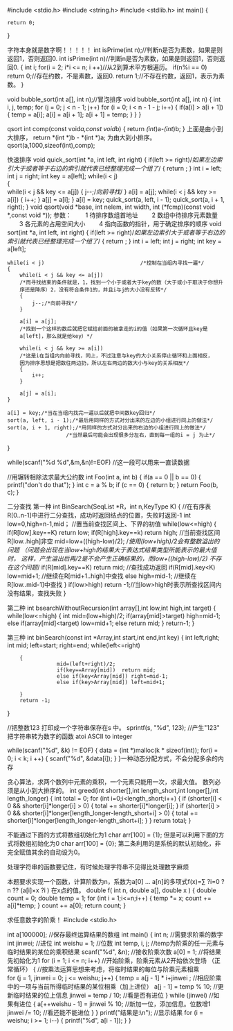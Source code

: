 #include <stdio.h>
#include <string.h>
#include <stdlib.h>
int main()
{

	return 0;
}

字符本身就是数字啊！！！！！
int isPrime(int n);//判断n是否为素数，如果是则返回1，否则返回0.
int isPrime(int n)//判断n是否为素数，如果是则返回1，否则返回0.
{
	int i;
	for(i = 2; i*i <= n; i ++)//从2到算术平方根遍历。
		if(n%i == 0) return 0;//存在约数，不是素数，返回0.
	return 1;//不存在约数，返回1，表示为素数。
}


void bubble_sort(int a[], int n);//冒泡排序
void bubble_sort(int a[], int n)
{
    int i, j, temp;
    for (j = 0; j < n - 1; j++)
        for (i = 0; i < n - 1 - j; i++)
        {
            if(a[i] > a[i + 1])
            {
                temp = a[i];
                a[i] = a[i + 1];
                a[i + 1] = temp;
            }
        }
}


qsort
int comp(const void*a,const void*b)
{
return *(int*)a-*(int*)b;
}
上面是由小到大排序，
return *(int *)b - *(int *)a; 为由大到小排序。
qsort(a,1000,sizeof(int),comp);

快速排序
void quick_sort(int *a, int left, int right)
{
    if(left >= right)/*如果左边索引大于或者等于右边的索引就代表已经整理完成一个组了*/
    {
        return ;
    }
    int i = left;
    int j = right;
    int key = a[left];
    while(i < j)            
    {   
		 while(i < j && key <= a[j])
        {
            j--;/*向前寻找*/
        }
        a[i] = a[j];
        while(i < j && key >= a[i])
        {
            i++;
        } 
        a[j] = a[i];
    }
    a[i] = key;
    quick_sort(a, left, i - 1);
    quick_sort(a, i + 1, right);
}
void qsort(void *base, int nelem, int width, int (*fcmp)(const void *,const void *));
参数：
　　1 待排序数组首地址
　　2 数组中待排序元素数量
　　3 各元素的占用空间大小
　　4 指向函数的指针，用于确定排序的顺序
void sort(int *a, int left, int right)
{
    if(left >= right)/*如果左边索引大于或者等于右边的索引就代表已经整理完成一个组了*/
    {
        return ;
    }
    int i = left;
    int j = right;
    int key = a[left];
     
    while(i < j)                               /*控制在当组内寻找一遍*/
    {
        while(i < j && key <= a[j])
        /*而寻找结束的条件就是，1，找到一个小于或者大于key的数（大于或小于取决于你想升
        序还是降序）2，没有符合条件1的，并且i与j的大小没有反转*/ 
        {
            j--;/*向前寻找*/
        }
         
        a[i] = a[j];
        /*找到一个这样的数后就把它赋给前面的被拿走的i的值（如果第一次循环且key是
        a[left]，那么就是给key）*/
         
        while(i < j && key >= a[i])
        /*这是i在当组内向前寻找，同上，不过注意与key的大小关系停止循环和上面相反，
        因为排序思想是把数往两边扔，所以左右两边的数大小与key的关系相反*/
        {
            i++;
        }
         
        a[j] = a[i];
    }
     
    a[i] = key;/*当在当组内找完一遍以后就把中间数key回归*/
    sort(a, left, i - 1);/*最后用同样的方式对分出来的左边的小组进行同上的做法*/
    sort(a, i + 1, right);/*用同样的方式对分出来的右边的小组进行同上的做法*/
                       /*当然最后可能会出现很多分左右，直到每一组的i = j 为止*/
}



while(scanf("%d %d",&m,&n)!=EOF) 
//这一段可以用来一直读数据


//用辗转相除法求最大公约数
int Foo(int a, int b)
{
	if(a == 0 || b == 0)
	{
               printf("don't do that");
	}
	int c = a % b;
	if (c == 0)
	{
		return b;
	}
	return Foo(b, c);
}

二分查找
第一种
int BinSearch(SeqList *R，int n,KeyType K)
{
    //在有序表R[0..n-1]中进行二分查找，成功时返回结点的位置，失败时返回-1
    int low=0,high=n-1,mid；     //置当前查找区间上、下界的初值
    while(low<=high)
    {
        if(R[low].key==K)
            return low;
        if(R[high].key==k)
            return high;          //当前查找区间R[low..high]非空
        mid=low+((high-low)/2);
            /*使用(low+high)/2会有整数溢出的问题
            （问题会出现在当low+high的结果大于表达式结果类型所能表示的最大值时，
                这样，产生溢出后再/2是不会产生正确结果的，而low+((high-low)/2)
                不存在这个问题*/
        if(R[mid].key==K)
          return mid;             //查找成功返回
        if(R[mid].key<K)
          low=mid+1;              //继续在R[mid+1..high]中查找
        else
          high=mid-1;             //继续在R[low..mid-1]中查找
    }
    if(low>high)
        return -1;//当low>high时表示所查找区间内没有结果，查找失败
}

第二种
int bsearchWithoutRecursion(int array[],int low,int high,int target)
{
    while(low<=high)
        {
            int mid=(low+high)/2;
            if(array[mid]>target)
                high=mid-1;
            else if(array[mid]<target)
            low=mid+1;
            else
                return mid;
        }
    return-1;
}

第三种
int binSearch(const int *Array,int start,int end,int key)
{
        int left,right;
        int mid;
        left=start;
        right=end;
        while(left<=right)
             
        {
                    mid=(left+right)/2;
                    if(key==Array[mid])  return mid;
                    else if(key<Array[mid]) right=mid-1;
                    else if(key>Array[mid]) left=mid+1;
                 
        }
        return -1;
}


//把整数123 打印成一个字符串保存在s 中。
sprintf(s, "%d", 123); //产生"123"
把字符串转为数字的函数
atoi    ASCII to integer



 while(scanf("%d", &k) != EOF)
    {
     	data = (int *)malloc(k * sizeof(int));
	for(i = 0; i < k; i ++)
        {
            scanf("%d", &data[i]);
        }
    }一种动态分配方式，不会分配多余的内存




贪心算法，求两个数列中元素的乘积，一个元素只能用一次，求最大值。
数列必须是从小到大排序的。
int greed(int shorter[],int length_short,int longer[],int length_longer)
{
	int total = 0;
	for (int i=0;i<length_short;i++)
	{
		if (shorter[i] < 0 && shorter[i]*longer[i] > 0)
		{
			total += shorter[i]*longer[i];
		}
		if (shorter[i] > 0 && shorter[i]*longer[length_longer-length_short+i] > 0)
		{
			total += shorter[i]*longer[length_longer-length_short+i];
		}
	}
	return total;
}


不能通过下面的方式将数组初始化为1
char arr[100] = {1};
但是可以利用下面的方式将数组初始化为0
char arr[100] = {0};
第二条利用的是系统的默认初始化，非完全赋值其余的自动设为0。


处理字符串的函数要记住，有时候处理字符串不见得比处理数字麻烦


本题要求实现一个函数，计算阶数为n，系数为a[0] ... a[n]的多项式f(x)=∑
?i=0
?n
?? (a[i]×x
?i
 ) 在x点的值。
double f( int n, double a[], double x )
{
	double count = 0;
	double temp = 1;
	for (int i = 1;i<=n;i++)
	{
		temp *= x;
		count += a[i]*temp;
	}
	count += a[0];
	return count;
}




求任意数字的阶乘！
#include <stdio.h>

int a[100000]; //保存最终运算结果的数组
int main()
{
	int n;	//需要求阶乘的数字
	int jinwei; //进位
	int weishu = 1; //位数
	int temp, i, j; //temp为阶乘的任一元素与临时结果的某位的乘积结果
	scanf("%d", &n); //接收阶乘次数
	a[0] = 1; //将结果先初始化为1
	for (i = 1; i <= n; i++) //开始阶乘，阶乘元素从2开始依次登场	（正常循环）
	{
		//按乘法运算思想来考虑，将临时结果的每位与阶乘元素相乘  
		for (j = 1, jinwei = 0; j <= weishu; j++)
		{
			temp = a[j - 1] * i+jinwei ; //相应阶乘中的一项与当前所得临时结果的某位相乘（加上进位）
			a[j - 1] = temp % 10; //更新临时结果的位上信息
			jinwei = temp / 10; //看是否有进位
		}
		while (jinwei) //如果有进位
		{
			a[++weishu - 1] = jinwei % 10; //新加一位，添加信息。位数增1
			jinwei /= 10; //看还能不能进位
		}
	}
	printf("结果是:\n"); //显示结果
	for (i = weishu; i >= 1; i--)
	{
		printf("%d", a[i - 1]);
	}
}
